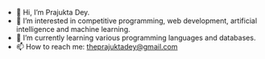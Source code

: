 - 👋 Hi, I’m Prajukta Dey.
- 👀 I’m interested in competitive programming, web development, artificial intelligence and machine learning.
- 🌱 I’m currently learning various programming languages and databases.
- 📫 How to reach me: theprajuktadey@gmail.com

<!---
prajuktadey/prajuktadey is a ✨ special ✨ repository because its `README.md` (this file) appears on your GitHub profile.
You can click the Preview link to take a look at your changes.
--->
